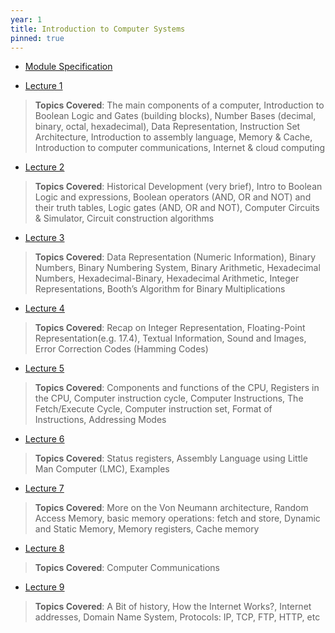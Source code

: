 ```yaml
---
year: 1
title: Introduction to Computer Systems
pinned: true
---
```

- [Module Specification](https://drive.google.com/file/d/1Nltmtwdgucc5X1EFT9WJ3cSTzwxtx43F/view?usp=sharing)

- [Lecture 1](https://drive.google.com/file/d/1CCQzQUoGnI-YCbKmExMnNo-1uYJa1bpn/view?usp=sharing)
> **Topics Covered**: The main components of a computer, Introduction to Boolean Logic and Gates (building blocks), Number Bases (decimal, binary, octal, hexadecimal), Data Representation, Instruction Set Architecture, Introduction to assembly language, Memory & Cache, Introduction to computer communications, Internet & cloud computing

- [Lecture 2](https://drive.google.com/file/d/1D4BQpCcake1s1UQkBVkyO5ueGppDQWRk/view?usp=sharing)
> **Topics Covered**: Historical Development (very brief), Intro to Boolean Logic and expressions, Boolean operators (AND, OR and NOT) and their truth tables, Logic gates (AND, OR and NOT), Computer Circuits & Simulator, Circuit construction algorithms

- [Lecture 3](https://drive.google.com/file/d/12DUgO1y3rRxzEUyB1HonRV21mEY8DGKE/view?usp=sharing)
> **Topics Covered**: Data Representation (Numeric Information), Binary Numbers, Binary Numbering System, Binary Arithmetic, Hexadecimal Numbers, Hexadecimal-Binary, Hexadecimal Arithmetic, Integer Representations, Booth’s Algorithm for Binary Multiplications

- [Lecture 4](https://drive.google.com/file/d/1viy3YMinTLiTxqIhaTgSNy67_Nz3mXm0/view?usp=sharing)
> **Topics Covered**: Recap on Integer Representation, Floating-Point Representation(e.g. 17.4), Textual Information, Sound and Images, Error Correction Codes (Hamming Codes)

- [Lecture 5](https://drive.google.com/file/d/1U73dIx2n538tZaNDpBv_mmPrL2LwLHts/view?usp=sharing)
> **Topics Covered**: Components and functions of the CPU, Registers in the CPU, Computer instruction cycle, Computer Instructions, The Fetch/Execute Cycle, Computer instruction set, Format of Instructions, Addressing Modes

- [Lecture 6](https://drive.google.com/file/d/10roALv4lOrkvb1LUkktK6v-YBDqVN9E7/view?usp=sharing)
> **Topics Covered**: Status registers, Assembly Language using Little Man Computer (LMC), Examples

- [Lecture 7](https://drive.google.com/file/d/1DXNKKsOH000I-uE7g6NLH67o_k1XTzwO/view?usp=sharing)
> **Topics Covered**: More on the Von Neumann architecture, Random Access Memory, basic memory operations: fetch and store, Dynamic and Static Memory, Memory registers, Cache memory

- [Lecture 8](https://docs.google.com/presentation/d/1G-fefbdsAYj7JSqyeQWT3vHyXUuCXkP2/edit?usp=sharing&ouid=101382768549110578022&rtpof=true&sd=true)
> **Topics Covered**: Computer Communications

- [Lecture 9](https://drive.google.com/file/d/1QD-hi1Hprw4clX1t-CSzq0DTIfo7Ewa5/view?usp=sharing)
> **Topics Covered**: A Bit of history, How the Internet Works?, Internet addresses, Domain Name System, Protocols: IP, TCP, FTP, HTTP, etc
